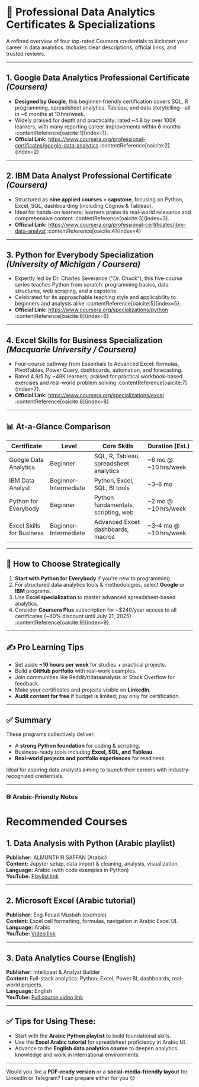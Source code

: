 <div dir="ltr" align="left">

# 🚀 Professional Data Analytics Certificates & Specializations

A refined overview of four top-rated Coursera credentials to kickstart your career in data analytics. Includes clear descriptions, official links, and trusted reviews.

---

## 1. Google Data Analytics Professional Certificate *(Coursera)*

- **Designed by Google**, this beginner-friendly certification covers SQL, R programming, spreadsheet analytics, Tableau, and data storytelling—all in ~6 months at 10 hrs/week.  
- Widely praised for depth and practicality: rated ~4.8 by over 100K learners, with many reporting career improvements within 6 months :contentReference[oaicite:1]{index=1}.  
- **Official Link:** https://www.coursera.org/professional-certificates/google-data-analytics :contentReference[oaicite:2]{index=2}

---

## 2. IBM Data Analyst Professional Certificate *(Coursera)*

- Structured as **nine applied courses + capstone**, focusing on Python, Excel, SQL, dashboarding (including Cognos & Tableau).  
- Ideal for hands-on learners; learners praise its real-world relevance and comprehensive content :contentReference[oaicite:3]{index=3}.  
- **Official Link:** https://www.coursera.org/professional-certificates/ibm-data-analyst :contentReference[oaicite:4]{index=4}

---

## 3. Python for Everybody Specialization *(University of Michigan / Coursera)*

- Expertly led by Dr. Charles Severance ("Dr. Chuck"), this five‑course series teaches Python from scratch: programming basics, data structures, web scraping, and a capstone.  
- Celebrated for its approachable teaching style and applicability to beginners and analysts alike :contentReference[oaicite:5]{index=5}.  
- **Official Link:** https://www.coursera.org/specializations/python :contentReference[oaicite:6]{index=6}

---

## 4. Excel Skills for Business Specialization *(Macquarie University / Coursera)*

- Four-course pathway from Essentials to Advanced Excel: formulas, PivotTables, Power Query, dashboards, automation, and forecasting.  
- Rated 4.9/5 by ~48K learners; praised for practical workbook-based exercises and real-world problem solving :contentReference[oaicite:7]{index=7}.  
- **Official Link:** https://www.coursera.org/specializations/excel :contentReference[oaicite:8]{index=8}

---

## 📊 At-a-Glance Comparison

| Certificate                            | Level                     | Core Skills                              | Duration (Est.)           |
|----------------------------------------|----------------------------|------------------------------------------|----------------------------|
| Google Data Analytics                  | Beginner                  | SQL, R, Tableau, spreadsheet analytics   | ~6 mo @ ~10 hrs/week       |
| IBM Data Analyst                       | Beginner–Intermediate     | Python, Excel, SQL, BI tools             | ~3–6 mo                    |
| Python for Everybody                   | Beginner                  | Python fundamentals, scripting, web      | ~2 mo @ ~10 hrs/week       |
| Excel Skills for Business              | Beginner–Intermediate     | Advanced Excel: dashboards, macros       | ~3–4 mo @ ~10 hrs/week     |

---

## 🧭 How to Choose Strategically

1. **Start with Python for Everybody** if you're new to programming.  
2. For structured data analytics tools & methodologies, select **Google** or **IBM** programs.  
3. Use **Excel specialization** to master advanced spreadsheet-based analytics.  
4. Consider **Coursera Plus** subscription for ~\$240/year access to all certificates (~40% discount until July 21, 2025) :contentReference[oaicite:9]{index=9}.

---

## ✍️ Pro Learning Tips

- Set aside **~10 hours per week** for studies + practical projects.  
- Build a **GitHub portfolio** with real-work examples.  
- Join communities like Reddit/r/dataanalysis or Stack Overflow for feedback.  
- Make your certificates and projects visible on **LinkedIn**.  
- **Audit content for free** if budget is limited; pay only for certification.

---

## ✅ Summary

These programs collectively deliver:

- A **strong Python foundation** for coding & scripting.  
- Business-ready tools including **Excel, SQL, and Tableau**.  
- **Real-world projects and portfolio experiences** for readiness.  

Ideal for aspiring data analysts aiming to launch their careers with industry-recognized credentials.

---

### 🌐 Arabic-Friendly Notes

# Recommended Courses

## 1. Data Analysis with Python (Arabic playlist)  
**Publisher:** ALMUNTHIR SAFFAN (Arabic)  
**Content:** Jupyter setup, data import & cleaning, analysis, visualization.  
**Language:** Arabic (with code examples in Python)  
**YouTube:** [Playlist link]()

---

## 2. Microsoft Excel (Arabic tutorial)  
**Publisher:** Eng‑Fouad Musbah (example)  
**Content:** Excel cell formatting, formulas, navigation in Arabic Excel UI.  
**Language:** Arabic  
**YouTube:** [Video link]()

---

## 3. Data Analytics Course (English)  
**Publisher:** Intellipaat & Analyst Builder  
**Content:** Full-stack analytics: Python, Excel, Power BI, dashboards, real-world projects.  
**Language:** English  
**YouTube:** [Full course video link]()

---

## ✅ Tips for Using These:
- Start with the **Arabic Python playlist** to build foundational skills.
- Use the **Excel Arabic tutorial** for spreadsheet proficiency in Arabic UI.
- Advance to the **English data analytics course** to deepen analytics knowledge and work in international environments.


---

Would you like a **PDF-ready version** or a **social-media-friendly layout** for LinkedIn or Telegram? I can prepare either for you 😊

</div>
